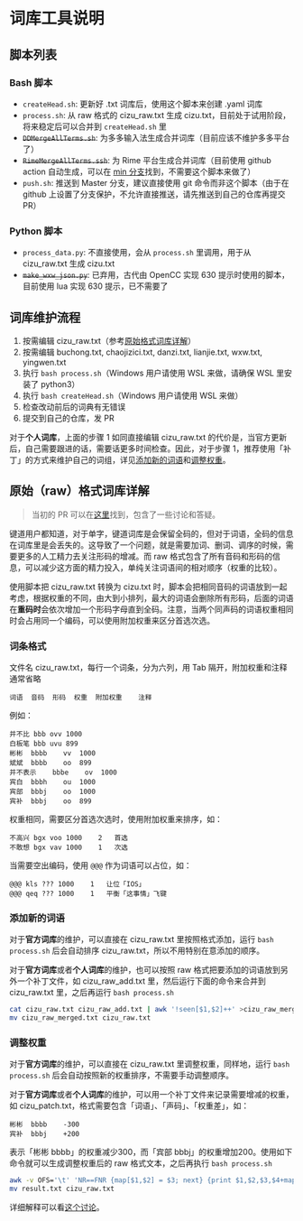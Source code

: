 # 词库工具说明

## 脚本列表

### Bash 脚本

- `createHead.sh`: 更新好 .txt 词库后，使用这个脚本来创建 .yaml 词库
- `process.sh`: 从 raw 格式的 cizu_raw.txt 生成 cizu.txt，目前处于试用阶段，将来稳定后可以合并到 `createHead.sh` 里
- ~~`DDMergeAllTerms.sh`~~: 为多多输入法生成合并词库（目前应该不维护多多平台了）
- ~~`RimeMergeAllTerms.ssh`~~: 为 Rime 平台生成合并词库（目前使用 github action 自动生成，可以在 [min 分支](https://github.com/xkinput/Rime_JD/tree/min)找到，不需要这个脚本来做了）
- `push.sh`: 推送到 Master 分支，建议直接使用 git 命令而非这个脚本（由于在 github 上设置了分支保护，不允许直接推送，请先推送到自己的仓库再提交 PR）

### Python 脚本

- `process_data.py`: 不直接使用，会从 `process.sh` 里调用，用于从 cizu_raw.txt 生成 cizu.txt
- ~~`make_wxw_json.py`~~: 已弃用，古代由 OpenCC 实现 630 提示时使用的脚本，目前使用 lua 实现 630 提示，已不需要了

## 词库维护流程


1. 按需编辑 cizu_raw.txt（参考[原始格式词库详解](#原始raw格式词库详解)）
2. 按需编辑 buchong.txt, chaojizici.txt, danzi.txt, lianjie.txt, wxw.txt, yingwen.txt
3. 执行 `bash process.sh`（Windows 用户请使用 WSL 来做，请确保 WSL 里安装了 python3）
4. 执行 `bash createHead.sh`（Windows 用户请使用 WSL 来做）
5. 检查改动前后的词典有无错误
6. 提交到自己的仓库，发 PR

对于**个人词库**，上面的步骤 1 如同直接编辑 cizu_raw.txt 的代价是，当官方更新后，自己需要跟进的话，需要话更多时间检查。因此，对于步骤 1，推荐使用「补丁」的方式来维护自己的词组，详见[添加新的词语](#添加新的词语)和[调整权重](#调整权重)。

## 原始（raw）格式词库详解

> 当初的 PR 可以在[这里](https://github.com/xkinput/Rime_JD/pull/53)找到，包含了一些讨论和答疑。

键道用户都知道，对于单字，键道词库是会保留全码的，但对于词语，全码的信息在词库里是会丢失的。这导致了一个问题，就是需要加词、删词、调序的时候，需要更多的人工精力去关注形码的增减。而 raw 格式包含了所有音码和形码的信息，可以减少这方面的精力投入，单纯关注词语间的相对顺序（权重的比较）。

使用脚本把 cizu_raw.txt 转换为 cizu.txt 时，脚本会把相同音码的词语放到一起考虑，根据权重的不同，由大到小排列，最大的词语会删除所有形码，后面的词语在**重码时**会依次增加一个形码字母直到全码。注意，当两个同声码的词语权重相同时会占用同一个编码，可以使用附加权重来区分首选次选。

### 词条格式

文件名 cizu_raw.txt，每行一个词条，分为六列，用 Tab 隔开，附加权重和注释通常省略

```text
词语	音码	形码	权重	附加权重	注释
```

例如：

```text
并不比	bbb	ovv	1000
白板笔	bbb	uvu	899
彬彬	bbbb	vv	1000
斌斌	bbbb	oo	899
并不表示	bbbe	ov	1000
宾白	bbbh	ou	1000
宾部	bbbj	oo	1000
宾补	bbbj	oo	899
```

权重相同，需要区分首选次选时，使用附加权重来排序，如：

```text
不高兴	bgx	voo	1000	2	首选
不敢想	bgx	vav	1000	1	次选
```

当需要空出编码，使用 `@@@` 作为词语可以占位，如：

```text
@@@	kls	???	1000	1	让位「IOS」
@@@	qeq	???	1000	1	平衡「这事情」飞键
```

### 添加新的词语

对于**官方词库**的维护，可以直接在 cizu_raw.txt 里按照格式添加，运行 `bash process.sh` 后会自动排序 cizu_raw.txt，所以不用特别在意添加的顺序。

对于**官方词库**或者**个人词库**的维护，也可以按照 raw 格式把要添加的词语放到另外一个补丁文件，如 cizu_raw_add.txt 里，然后运行下面的命令来合并到 cizu_raw.txt 里，之后再运行 `bash process.sh`

```bash
cat cizu_raw.txt cizu_raw_add.txt | awk '!seen[$1,$2]++' >cizu_raw_merged.txt
mv cizu_raw_merged.txt cizu_raw.txt
```

### 调整权重

对于**官方词库**的维护，可以直接在 cizu_raw.txt 里调整权重，同样地，运行 `bash process.sh` 后会自动按照新的权重排序，不需要手动调整顺序。

对于**官方词库**或者**个人词库**的维护，可以用一个补丁文件来记录需要增减的权重，如 cizu_patch.txt，格式需要包含「词语」、「声码」、「权重差」，如：

```text
彬彬	bbbb	-300
宾补	bbbj	+200
```

表示「彬彬 bbbb」的权重减少300，而「宾部 bbbj」的权重增加200。使用如下命令就可以生成调整权重后的 raw 格式文本，之后再执行 `bash process.sh`

```bash
awk -v OFS='\t' 'NR==FNR {map[$1,$2] = $3; next} {print $1,$2,$3,$4+map[$1,$2],$5,$6}' cizu_patch.txt cizu_raw.txt > result.txt
mv result.txt cizu_raw.txt
```

详细解释可以看[这个讨论](https://github.com/xkinput/Rime_JD/discussions/54)。

